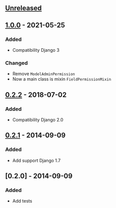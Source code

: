## [Unreleased]

## [1.0.0] - 2021-05-25
### Added
- Сompatibility Django 3

### Changed
- Remove `ModelAdminPermission`
- Now a main class is mixin `FieldPermissionMixin`

## [0.2.2] - 2018-07-02
### Added
- Сompatibility Django 2.0

## [0.2.1] - 2014-09-09
### Added
- Add support Django 1.7

## [0.2.0] - 2014-09-09
### Added
- Add tests


[Unreleased]: https://github.com/silentsokolov/django-admin-permissions/compare/v1.0.0...HEAD
[1.0.0]: https://github.com/silentsokolov/django-admin-permissions/compare/v0.2.2...v1.0.0
[0.2.2]: https://github.com/silentsokolov/django-admin-permissions/compare/v0.2.1...v0.2.2
[0.2.1]: https://github.com/silentsokolov/django-admin-permissions/compare/v0.2.0...v0.2.1